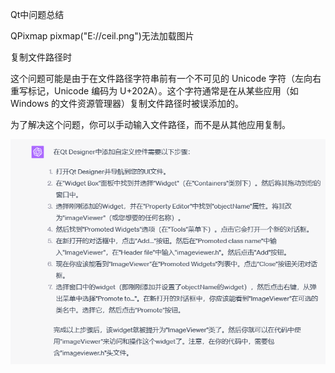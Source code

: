Qt中问题总结

QPixmap pixmap("‪E://ceil.png")无法加载图片

复制文件路径时

这个问题可能是由于在文件路径字符串前有一个不可见的 Unicode 字符（左向右重写标记，Unicode 编码为 U+202A）。这个字符通常是在从某些应用（如 Windows 的文件资源管理器）复制文件路径时被误添加的。

为了解决这个问题，你可以手动输入文件路径，而不是从其他应用复制。



![image-20230717154624475](Qt中问题总结.assets/image-20230717154624475.png)

